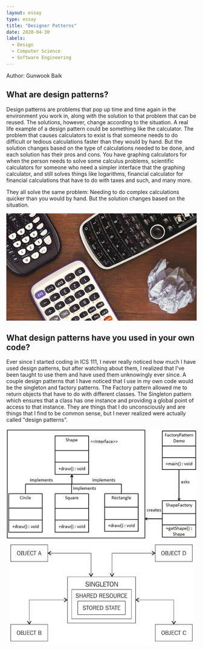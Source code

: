 ```yaml
---
layout: essay
type: essay
title: "Designer Patterns"
date: 2020-04-30
labels:
  - Design
  - Computer Science
  - Software Engineering
---
```

Author: Gunwook Baik

## What are design patterns?
  Design patterns are problems that pop up time and time again in the environment you work in, along with the solution to that problem 
that can be reused. The solutions, however, change according to the situation. A real life example of a design pattern could be 
something like the calculator. The problem that causes calculators to exist is that someone needs to do difficult or tedious 
calculations faster than they would by hand. But the solution changes based on the type of calculations needed to be done, and each 
solution has their pros and cons. You have graphing calculators for when the person needs to solve some calculus problems, scientific 
calculators for someone who need a simpler interface that the graphing calculator, and still solves things like logarithms, financial 
calculator for financial calculations that have to do with taxes and such, and many more.


They all solve the same problem: Needing to do complex calculations quicker than you would by hand. But the solution changes based on 
the situation.

<img class="ui medium floated rounded image" src="../images/calculators.jpg">



## What design patterns have you used in your own code?
  Ever since I started coding in ICS 111, I never really noticed how much I have used design patterns, but after watching about them, I 
realized that I've been taught to use them and have used them unknowingly ever since. A couple design patterns that I have noticed that
I use in my own code would be the singleton and factory patterns. The Factory pattern allowed me to return objects that have to do with 
different classes. The Singleton pattern which ensures that a class has one instance and providing a global point of access to that 
instance. They are things that I do unconsciously and are things that I find to be common sense, but I never realized were actually 
called "design patterns".

<img class="ui medium left floated rounded image" src="../images/factorydp.jpg">
<img class="ui medium right floated rounded image" src="../images/singletondp.png">
